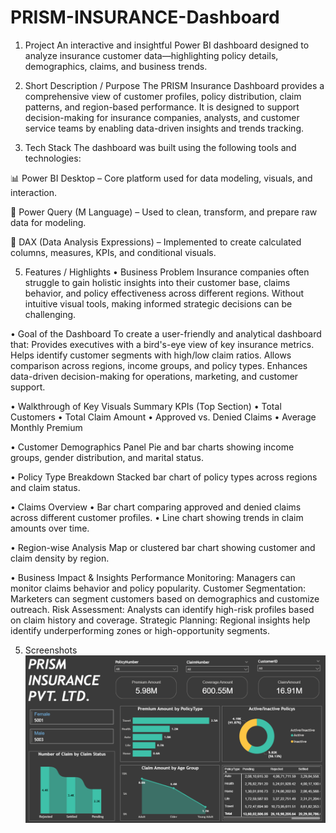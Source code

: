 # PRISM-INSURANCE-Dashboard

1. Project
An interactive and insightful Power BI dashboard designed to analyze insurance customer data—highlighting policy details, demographics, claims, and business trends.

2. Short Description / Purpose
The PRISM Insurance Dashboard provides a comprehensive view of customer profiles, policy distribution, claim patterns, and region-based performance. It is designed to support decision-making for insurance companies, analysts, and customer service teams by enabling data-driven insights and trends tracking.

3. Tech Stack
The dashboard was built using the following tools and technologies:

📊 Power BI Desktop – Core platform used for data modeling, visuals, and interaction.

🔄 Power Query (M Language) – Used to clean, transform, and prepare raw data for modeling.

🧠 DAX (Data Analysis Expressions) – Implemented to create calculated columns, measures, KPIs, and conditional visuals.

5. Features / Highlights
• Business Problem
Insurance companies often struggle to gain holistic insights into their customer base, claims behavior, and policy effectiveness across different regions. Without intuitive visual tools, making informed strategic decisions can be challenging.

• Goal of the Dashboard
To create a user-friendly and analytical dashboard that:
Provides executives with a bird's-eye view of key insurance metrics.
Helps identify customer segments with high/low claim ratios.
Allows comparison across regions, income groups, and policy types.
Enhances data-driven decision-making for operations, marketing, and customer support.

• Walkthrough of Key Visuals
  Summary KPIs (Top Section)
   • Total Customers
   • Total Claim Amount
   • Approved vs. Denied Claims
   • Average Monthly Premium

• Customer Demographics Panel
  Pie and bar charts showing income groups, gender distribution, and marital status.

• Policy Type Breakdown
  Stacked bar chart of policy types across regions and claim status.

• Claims Overview
  • Bar chart comparing approved and denied claims across different customer profiles.
  • Line chart showing trends in claim amounts over time.

• Region-wise Analysis
  Map or clustered bar chart showing customer and claim density by region.

• Business Impact & Insights
 Performance Monitoring: Managers can monitor claims behavior and policy popularity.
 Customer Segmentation: Marketers can segment customers based on demographics and customize outreach.
 Risk Assessment: Analysts can identify high-risk profiles based on claim history and coverage.
 Strategic Planning: Regional insights help identify underperforming zones or high-opportunity segments.

 5. Screenshots 
    ![Dashboard](https://github.com/Pratikdhage48/PRISM-INSURANCE-Dashboard/blob/main/PRISM_Insurance_Dashboard.png)
